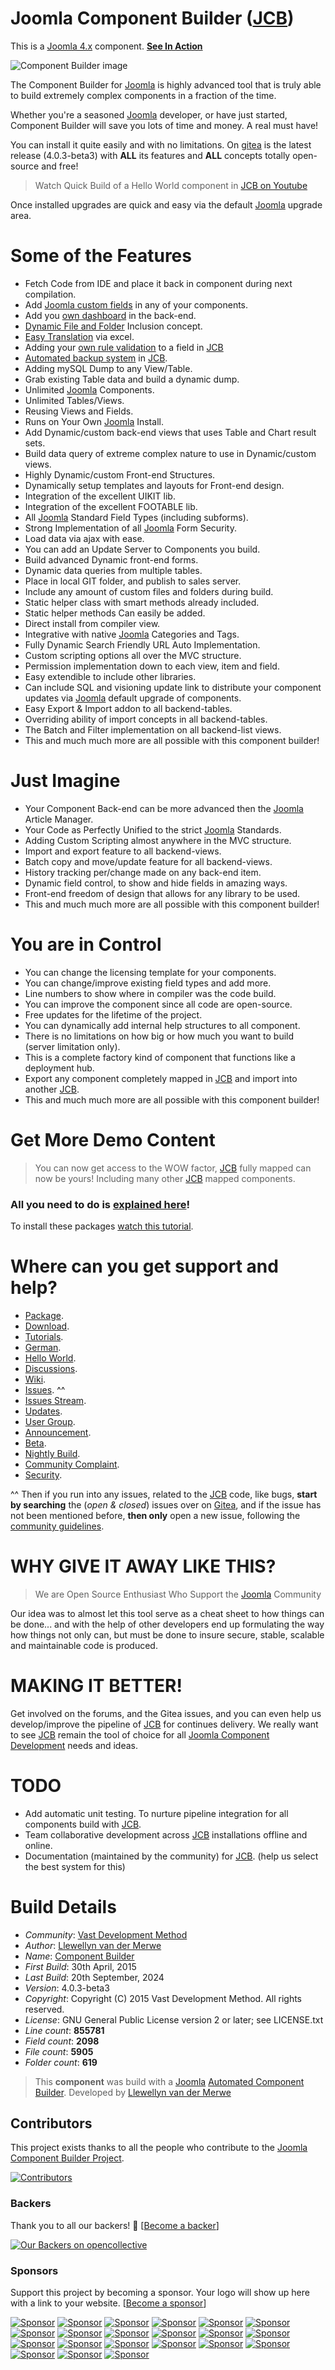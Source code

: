 
# Joomla Component Builder ([JCB](https://www.joomlacomponentbuilder.com))

This is a [Joomla 4.x](https://extensions.joomla.org/extension/component-builder/) component. [__See In Action__](https://www.youtube.com/watch?v=IQfsLYIeblk&list=PLQRGFI8XZ_wtGvPQZWBfDzzlERLQgpMRE&index=45)

 ![Component Builder image](https://git.vdm.dev/joomla/Component-Builder/raw/branch/5.x/admin/assets/images/jcb-banner.jpg "The Component Builder")

The Component Builder for [Joomla](https://extensions.joomla.org/extension/component-builder/) is highly advanced tool that is truly able to build extremely complex components in a fraction of the time.

Whether you're a seasoned [Joomla](https://extensions.joomla.org/extension/component-builder/) developer, or have just started, Component Builder will save you lots of time and money. A real must have!

You can install it quite easily and with no limitations. On [gitea](https://git.vdm.dev/joomla/Component-Builder/tags) is the latest release (4.0.3-beta3) with **ALL** its features and **ALL** concepts totally open-source and free! 

> Watch Quick Build of a Hello World component in [JCB on Youtube](https://www.youtube.com/watch?v=IQfsLYIeblk&list=PLQRGFI8XZ_wtGvPQZWBfDzzlERLQgpMRE&index=45)

Once installed upgrades are quick and easy via the default [Joomla](https://extensions.joomla.org/extension/component-builder/)  upgrade area.

Some of the Features
====================

+ Fetch Code from IDE and place it back in component during next compilation.
+ Add [Joomla  custom fields](https://www.youtube.com/watch?v=n5RBmP0uNCM&list=PLQRGFI8XZ_wtGvPQZWBfDzzlERLQgpMRE&t=0s&index=75) in any of your components.
+ Add you [own dashboard](https://www.youtube.com/watch?v=tU7TeYn1Djo&list=PLQRGFI8XZ_wtGvPQZWBfDzzlERLQgpMRE&index=60) in the back-end.
+ [Dynamic File and Folder](https://www.youtube.com/watch?v=_c7wzW075lA&list=PLQRGFI8XZ_wtGvPQZWBfDzzlERLQgpMRE&t=0s&index=56) Inclusion concept.
+ [Easy Translation](https://www.youtube.com/watch?v=q5NwKGnOHoQ&list=PLQRGFI8XZ_wtGvPQZWBfDzzlERLQgpMRE&t=0s&index=51) via excel.
+ Adding your [own rule validation](https://www.youtube.com/watch?v=Z6-ggKtX35o&list=PLQRGFI8XZ_wtGvPQZWBfDzzlERLQgpMRE&t=0s&index=46) to a field in [JCB](https://www.joomlacomponentbuilder.com)
+ [Automated backup system](https://www.youtube.com/watch?v=GUWZaODo_IM&list=PLQRGFI8XZ_wtGvPQZWBfDzzlERLQgpMRE&t=0s&index=40) in [JCB](https://www.joomlacomponentbuilder.com).
+ Adding mySQL Dump to any View/Table.
+ Grab existing Table data and build a dynamic dump.
+ Unlimited [Joomla](https://extensions.joomla.org/extension/component-builder/) Components.
+ Unlimited Tables/Views.
+ Reusing Views and Fields.
+ Runs on Your Own [Joomla](https://extensions.joomla.org/extension/component-builder/) Install.
+ Add Dynamic/custom back-end views that uses Table and Chart result sets.
+ Build data query of extreme complex nature to use in Dynamic/custom views.
+ Highly Dynamic/custom Front-end Structures.
+ Dynamically setup templates and layouts for Front-end design.
+ Integration of the excellent UIKIT lib.
+ Integration of the excellent FOOTABLE lib.
+ All [Joomla](https://extensions.joomla.org/extension/component-builder/) Standard Field Types (including subforms).
+ Strong Implementation of all [Joomla](https://extensions.joomla.org/extension/component-builder/) Form Security.
+ Load data via ajax with ease.
+ You can add an Update Server to Components you build.
+ Build advanced Dynamic front-end forms.
+ Dynamic data queries from multiple tables.
+ Place in local GIT folder, and publish to sales server.
+ Include any amount of custom files and folders during build.
+ Static helper class with smart methods already included.
+ Static helper methods Can easily be added.
+ Direct install from compiler view.
+ Integrative with native [Joomla](https://extensions.joomla.org/extension/component-builder/) Categories and Tags.
+ Fully Dynamic Search Friendly URL Auto Implementation.
+ Custom scripting options all over the MVC structure.
+ Permission implementation down to each view, item and field.
+ Easy extendible to include other libraries.
+ Can include SQL and visioning update link to distribute your component updates via [Joomla](https://extensions.joomla.org/extension/component-builder/) default upgrade of components.
+ Easy Export & Import addon to all backend-tables.
+ Overriding ability of import concepts in all backend-tables.
+ The Batch and Filter implementation on all backend-list views.
+ This and much much more are all possible with this component builder!

Just Imagine
====================

+ Your Component Back-end can be more advanced then the [Joomla](https://extensions.joomla.org/extension/component-builder/) Article Manager.
+ Your Code as Perfectly Unified to the strict [Joomla](https://extensions.joomla.org/extension/component-builder/) Standards.
+ Adding Custom Scripting almost anywhere in the MVC structure.
+ Import and export feature to all backend-views.
+ Batch copy and move/update feature for all backend-views.
+ History tracking per/change made on any back-end item.
+ Dynamic field control, to show and hide fields in amazing ways.
+ Front-end freedom of design that allows for any library to be used.
+ This and much much more are all possible with this component builder!

You are in Control
====================

+ You can change the licensing template for your components.
+ You can change/improve existing field types and add more.
+ Line numbers to show where in compiler was the code build.
+ You can improve the component since all code are open-source.
+ Free updates for the lifetime of the project.
+ You can dynamically add internal help structures to all component.
+ There is no limitations on how big or how much you want to build (server limitation only).
+ This is a complete factory kind of component that functions like a deployment hub.
+ Export any component completely mapped in [JCB](https://www.joomlacomponentbuilder.com) and import into another [JCB](https://www.joomlacomponentbuilder.com).
+ This and much much more are all possible with this component builder!

Get More Demo Content
====================

> You can now get access to the WOW factor, [JCB](https://www.joomlacomponentbuilder.com) fully mapped can now be yours! Including many other [JCB](https://www.joomlacomponentbuilder.com) mapped components.

### All you need to do is [explained here](https://vdm.bz/how-to-get-free-vdm-package-keys)!

To install these packages [watch this tutorial](https://vdm.bz/how-to-install-jcb-packages).


Where can you get support and help?
====================

- [Package](https://git.vdm.dev/joomla/pkg-component-builder).
- [Download](https://git.vdm.dev/joomla/pkg-component-builder/archive/master.zip).
- [Tutorials](https://www.youtube.com/playlist?list=PLQRGFI8XZ_wtGvPQZWBfDzzlERLQgpMRE).
- [German](https://www.youtube.com/playlist?list=PLQRGFI8XZ_wu0tDFxJtZFwW7AxA4JHQV7).
- [Hello World](https://www.youtube.com/watch?v=IQfsLYIeblk&list=PLQRGFI8XZ_wtGvPQZWBfDzzlERLQgpMRE&index=45).
- [Discussions](https://github.com/vdm-io/Joomla-Component-Builder/discussions).
- [Wiki](https://git.vdm.dev/joomla/Component-Builder/wiki).
- [Issues](https://git.vdm.dev/joomla/Component-Builder/issues). ^^
- [Issues Stream](https://t.me/jcb_issues).
- [Updates](https://t.me/jcb_updates).
- [User Group](https://t.me/jcb_group).
- [Announcement](https://t.me/Joomla_component_builder).
- [Beta](https://git.vdm.dev/joomla-beta/pkg-component-builder).
- [Nightly Build](https://git.vdm.dev/joomla-beta/pkg-component-builder/archive/master.zip).
- [Community Complaint](https://www.joomlacomponentbuilder.com/community-complaint).
- [Security](https://www.vdm.io/report-security-issues).

^^ Then if you run into any issues, related to the [JCB](https://git.vdm.dev/joomla/Component-Builder/issues) code, like bugs, **start by searching** the (*open & closed*) issues over on [Gitea](https://git.vdm.dev/joomla/Component-Builder/issues), and if the issue has not been mentioned before, **then only** open a new issue, following the [community guidelines](https://git.vdm.dev/joomla/Component-Builder/src/branch/master/.github/CONTRIBUTING.md).

WHY GIVE IT AWAY LIKE THIS?
====================

> We are Open Source Enthusiast
> Who Support the [Joomla](https://extensions.joomla.org/extension/component-builder/) Community

Our idea was to almost let this tool serve as a cheat sheet to how things can be done... and with the help of other developers end up formulating the way how things not only can, but must be done to insure secure, stable, scalable and maintainable code is produced. 

MAKING IT BETTER!
====================

Get involved on the forums, and the Gitea issues, and you can even help us develop/improve the pipeline of [JCB](https://www.joomlacomponentbuilder.com) for continues delivery. We really want to see [JCB](https://www.joomlacomponentbuilder.com) remain the tool of choice for all [Joomla Component Development](https://extensions.joomla.org/extension/component-builder/) needs and ideas.

TODO
======

- Add automatic unit testing. To nurture pipeline integration for all components build with [JCB](https://www.joomlacomponentbuilder.com).
- Team collaborative development across [JCB](https://www.joomlacomponentbuilder.com) installations offline and online.
- Documentation (maintained by the community) for [JCB](https://www.joomlacomponentbuilder.com). (help us select the best system for this)

# Build Details

+ *Community*: [Vast Development Method](https://dev.vdm.io)
+ *Author*: [Llewellyn van der Merwe](mailto:joomla@vdm.io)
+ *Name*: [Component Builder](https://git.vdm.dev/joomla/Component-Builder)
+ *First Build*: 30th April, 2015
+ *Last Build*: 20th September, 2024
+ *Version*: 4.0.3-beta3
+ *Copyright*: Copyright (C) 2015 Vast Development Method. All rights reserved.
+ *License*: GNU General Public License version 2 or later; see LICENSE.txt
+ *Line count*: **855781**
+ *Field count*: **2098**
+ *File count*: **5905**
+ *Folder count*: **619**

> This **component** was build with a [Joomla](https://extensions.joomla.org/extension/component-builder/) [Automated Component Builder](https://www.joomlacomponentbuilder.com).
> Developed by [Llewellyn van der Merwe](mailto:joomla@vdm.io)


## Contributors
This project exists thanks to all the people who contribute to the [Joomla Component Builder Project](https://github.com/vdm-io/Joomla-Component-Builder).

[![Contributors](https://opencollective.com/Joomla-Component-Builder/contributors.svg?width=890&button=false)](https://github.com/vdm-io/Joomla-Component-Builder/graphs/contributors)

### Backers
Thank you to all our backers! 🙏 [[Become a backer](https://opencollective.com/Joomla-Component-Builder#backer)]

[![Our Backers on opencollective](https://opencollective.com/Joomla-Component-Builder/backers.svg?width=890)](https://opencollective.com/Joomla-Component-Builder#backers)

### Sponsors
Support this project by becoming a sponsor. Your logo will show up here with a link to your website. [[Become a sponsor](https://opencollective.com/Joomla-Component-Builder#sponsor)]

[![Sponsor](https://opencollective.com/Joomla-Component-Builder/sponsor/0/avatar.svg)](https://opencollective.com/Joomla-Component-Builder/sponsor/0/website)
[![Sponsor](https://opencollective.com/Joomla-Component-Builder/sponsor/1/avatar.svg)](https://opencollective.com/Joomla-Component-Builder/sponsor/1/website)
[![Sponsor](https://opencollective.com/Joomla-Component-Builder/sponsor/2/avatar.svg)](https://opencollective.com/Joomla-Component-Builder/sponsor/2/website)
[![Sponsor](https://opencollective.com/Joomla-Component-Builder/sponsor/3/avatar.svg)](https://opencollective.com/Joomla-Component-Builder/sponsor/3/website)
[![Sponsor](https://opencollective.com/Joomla-Component-Builder/sponsor/4/avatar.svg)](https://opencollective.com/Joomla-Component-Builder/sponsor/4/website)
[![Sponsor](https://opencollective.com/Joomla-Component-Builder/sponsor/5/avatar.svg)](https://opencollective.com/Joomla-Component-Builder/sponsor/5/website)
[![Sponsor](https://opencollective.com/Joomla-Component-Builder/sponsor/6/avatar.svg)](https://opencollective.com/Joomla-Component-Builder/sponsor/6/website)
[![Sponsor](https://opencollective.com/Joomla-Component-Builder/sponsor/7/avatar.svg)](https://opencollective.com/Joomla-Component-Builder/sponsor/7/website)
[![Sponsor](https://opencollective.com/Joomla-Component-Builder/sponsor/8/avatar.svg)](https://opencollective.com/Joomla-Component-Builder/sponsor/8/website)
[![Sponsor](https://opencollective.com/Joomla-Component-Builder/sponsor/9/avatar.svg)](https://opencollective.com/Joomla-Component-Builder/sponsor/9/website)
[![Sponsor](https://opencollective.com/Joomla-Component-Builder/sponsor/10/avatar.svg)](https://opencollective.com/Joomla-Component-Builder/sponsor/10/website)
[![Sponsor](https://opencollective.com/Joomla-Component-Builder/sponsor/11/avatar.svg)](https://opencollective.com/Joomla-Component-Builder/sponsor/11/website)
[![Sponsor](https://opencollective.com/Joomla-Component-Builder/sponsor/12/avatar.svg)](https://opencollective.com/Joomla-Component-Builder/sponsor/12/website)
[![Sponsor](https://opencollective.com/Joomla-Component-Builder/sponsor/13/avatar.svg)](https://opencollective.com/Joomla-Component-Builder/sponsor/13/website)
[![Sponsor](https://opencollective.com/Joomla-Component-Builder/sponsor/14/avatar.svg)](https://opencollective.com/Joomla-Component-Builder/sponsor/14/website)
[![Sponsor](https://opencollective.com/Joomla-Component-Builder/sponsor/15/avatar.svg)](https://opencollective.com/Joomla-Component-Builder/sponsor/15/website)
[![Sponsor](https://opencollective.com/Joomla-Component-Builder/sponsor/16/avatar.svg)](https://opencollective.com/Joomla-Component-Builder/sponsor/16/website)
[![Sponsor](https://opencollective.com/Joomla-Component-Builder/sponsor/17/avatar.svg)](https://opencollective.com/Joomla-Component-Builder/sponsor/17/website)
[![Sponsor](https://opencollective.com/Joomla-Component-Builder/sponsor/18/avatar.svg)](https://opencollective.com/Joomla-Component-Builder/sponsor/18/website)
[![Sponsor](https://opencollective.com/Joomla-Component-Builder/sponsor/19/avatar.svg)](https://opencollective.com/Joomla-Component-Builder/sponsor/19/website)
[![Sponsor](https://opencollective.com/Joomla-Component-Builder/sponsor/20/avatar.svg)](https://opencollective.com/Joomla-Component-Builder/sponsor/20/website)